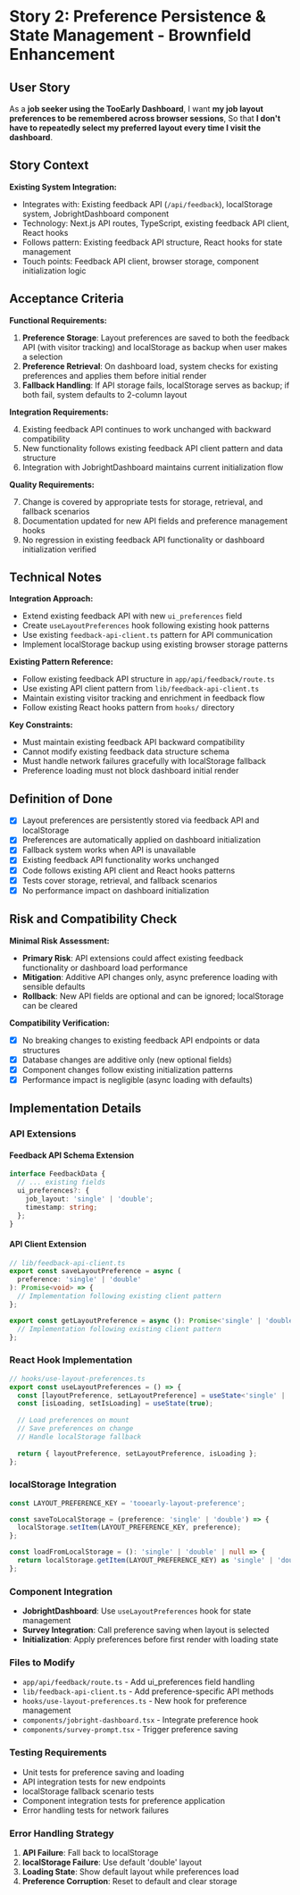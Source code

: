 # Story 2: Preference Persistence & State Management - Brownfield Enhancement

## User Story

As a **job seeker using the TooEarly Dashboard**,
I want **my job layout preferences to be remembered across browser sessions**,
So that **I don't have to repeatedly select my preferred layout every time I visit the dashboard**.

## Story Context

**Existing System Integration:**

- Integrates with: Existing feedback API (`/api/feedback`), localStorage system, JobrightDashboard component
- Technology: Next.js API routes, TypeScript, existing feedback API client, React hooks
- Follows pattern: Existing feedback API structure, React hooks for state management
- Touch points: Feedback API client, browser storage, component initialization logic

## Acceptance Criteria

**Functional Requirements:**

1. **Preference Storage**: Layout preferences are saved to both the feedback API (with visitor tracking) and localStorage as backup when user makes a selection
2. **Preference Retrieval**: On dashboard load, system checks for existing preferences and applies them before initial render
3. **Fallback Handling**: If API storage fails, localStorage serves as backup; if both fail, system defaults to 2-column layout

**Integration Requirements:**

4. Existing feedback API continues to work unchanged with backward compatibility
5. New functionality follows existing feedback API client pattern and data structure
6. Integration with JobrightDashboard maintains current initialization flow

**Quality Requirements:**

7. Change is covered by appropriate tests for storage, retrieval, and fallback scenarios
8. Documentation updated for new API fields and preference management hooks
9. No regression in existing feedback API functionality or dashboard initialization verified

## Technical Notes

**Integration Approach:**
- Extend existing feedback API with new `ui_preferences` field
- Create `useLayoutPreferences` hook following existing hook patterns
- Use existing `feedback-api-client.ts` pattern for API communication
- Implement localStorage backup using existing browser storage patterns

**Existing Pattern Reference:**
- Follow existing feedback API structure in `app/api/feedback/route.ts`
- Use existing API client pattern from `lib/feedback-api-client.ts`
- Maintain existing visitor tracking and enrichment in feedback flow
- Follow existing React hooks pattern from `hooks/` directory

**Key Constraints:**
- Must maintain existing feedback API backward compatibility
- Cannot modify existing feedback data structure schema
- Must handle network failures gracefully with localStorage fallback
- Preference loading must not block dashboard initial render

## Definition of Done

- [x] Layout preferences are persistently stored via feedback API and localStorage
- [x] Preferences are automatically applied on dashboard initialization
- [x] Fallback system works when API is unavailable
- [x] Existing feedback API functionality works unchanged
- [x] Code follows existing API client and React hooks patterns
- [x] Tests cover storage, retrieval, and fallback scenarios
- [x] No performance impact on dashboard initialization

## Risk and Compatibility Check

**Minimal Risk Assessment:**

- **Primary Risk**: API extensions could affect existing feedback functionality or dashboard load performance
- **Mitigation**: Additive API changes only, async preference loading with sensible defaults
- **Rollback**: New API fields are optional and can be ignored; localStorage can be cleared

**Compatibility Verification:**

- [x] No breaking changes to existing feedback API endpoints or data structures
- [x] Database changes are additive only (new optional fields)
- [x] Component changes follow existing initialization patterns
- [x] Performance impact is negligible (async loading with defaults)

## Implementation Details

### API Extensions

#### Feedback API Schema Extension
```typescript
interface FeedbackData {
  // ... existing fields
  ui_preferences?: {
    job_layout: 'single' | 'double';
    timestamp: string;
  };
}
```

#### API Client Extension
```typescript
// lib/feedback-api-client.ts
export const saveLayoutPreference = async (
  preference: 'single' | 'double'
): Promise<void> => {
  // Implementation following existing client pattern
};

export const getLayoutPreference = async (): Promise<'single' | 'double' | null> => {
  // Implementation following existing client pattern
};
```

### React Hook Implementation
```typescript
// hooks/use-layout-preferences.ts
export const useLayoutPreferences = () => {
  const [layoutPreference, setLayoutPreference] = useState<'single' | 'double'>('double');
  const [isLoading, setIsLoading] = useState(true);
  
  // Load preferences on mount
  // Save preferences on change
  // Handle localStorage fallback
  
  return { layoutPreference, setLayoutPreference, isLoading };
};
```

### localStorage Integration
```typescript
const LAYOUT_PREFERENCE_KEY = 'tooearly-layout-preference';

const saveToLocalStorage = (preference: 'single' | 'double') => {
  localStorage.setItem(LAYOUT_PREFERENCE_KEY, preference);
};

const loadFromLocalStorage = (): 'single' | 'double' | null => {
  return localStorage.getItem(LAYOUT_PREFERENCE_KEY) as 'single' | 'double' | null;
};
```

### Component Integration
- **JobrightDashboard**: Use `useLayoutPreferences` hook for state management
- **Survey Integration**: Call preference saving when layout is selected
- **Initialization**: Apply preferences before first render with loading state

### Files to Modify
- `app/api/feedback/route.ts` - Add ui_preferences field handling
- `lib/feedback-api-client.ts` - Add preference-specific API methods
- `hooks/use-layout-preferences.ts` - New hook for preference management
- `components/jobright-dashboard.tsx` - Integrate preference hook
- `components/survey-prompt.tsx` - Trigger preference saving

### Testing Requirements
- Unit tests for preference saving and loading
- API integration tests for new endpoints
- localStorage fallback scenario tests
- Component integration tests for preference application
- Error handling tests for network failures

### Error Handling Strategy
1. **API Failure**: Fall back to localStorage
2. **localStorage Failure**: Use default 'double' layout
3. **Loading State**: Show default layout while preferences load
4. **Preference Corruption**: Reset to default and clear storage